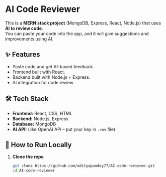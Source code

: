 # AI Code Reviewer

This is a **MERN stack project** (MongoDB, Express, React, Node.js) that uses **AI to review code**.  
You can paste your code into the app, and it will give suggestions and improvements using AI.

## ✨ Features
- Paste code and get AI-based feedback.
- Frontend built with React.
- Backend built with Node.js + Express.
- AI integration for code review.

## 🛠️ Tech Stack
- **Frontend:** React, CSS, HTML  
- **Backend:** Node.js, Express  
- **Database:** MongoDB  
- **AI API:** (like OpenAI API – put your key in `.env` file)

## 🚀 How to Run Locally

1. **Clone the repo**
   ```bash
   git clone https://github.com/adityapandey77/AI-code-reviewer.git
   cd AI-code-reviewer
